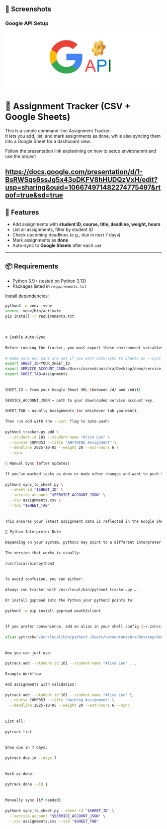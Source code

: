 ## 📸 Screenshots

### Google API Setup
![Google API Setup](assets/gAPI.png)

# 📝 Assignment Tracker (CSV + Google Sheets)

This is a simple command-line Assignment Tracker.  
It lets you add, list, and mark assignments as done, while also syncing them into a Google Sheet for a dashboard view.

Follow the presentation link explanining on how to setup environemnt and use the project 

https://docs.google.com/presentation/d/1-BsRWSqs6ssJg5x43oDKFV8hHUDQzVxH/edit?usp=sharing&ouid=106674971482274775497&rtpof=true&sd=true
---

## 🚀 Features
- Add assignments with **student ID, course, title, deadline, weight, hours**
- List all assignments, filter by student ID
- Check upcoming deadlines (e.g., due in next 7 days)
- Mark assignments as **done**
- Auto-sync to **Google Sheets** after each `add`

---

## 📦 Requirements
- Python 3.9+ (tested on Python 3.13)
- Packages listed in `requirements.txt`

Install dependencies:
```bash
python3 -m venv .venv
source .venv/bin/activate
pip install -r requirements.txt



⚙️ Enable Auto-Sync

Before running the tracker, you must export these environment variables in your terminal:

# make sure env vars are set if you want auto-sync to Sheets on --sync
export SHEET_ID=YOUR_SHEET_ID
export SERVICE_ACCOUNT_JSON=/Users/narendramishra/Desktop/demo/service_account.json
export SHEET_TAB=Assignments


SHEET_ID → from your Google Sheet URL (between /d/ and /edit).

SERVICE_ACCOUNT_JSON → path to your downloaded service account key.

SHEET_TAB → usually Assignments (or whichever tab you want).

Then run add with the --sync flag to auto-push:

python3 tracker.py add \
  --student-id 101 --student-name "Alice Lee" \
  --course COMP353 --title "ANYTHING Assignment" \
  --deadline 2025-10-05 --weight 20 --est-hours 6 \
  --sync

🔄 Manual Sync (after updates)

If you’ve marked tasks as done or made other changes and want to push the updated CSV to Google Sheets, run:

python3 sync_to_sheet.py \
  --sheet-id "$SHEET_ID" \
  --service-account "$SERVICE_ACCOUNT_JSON" \
  --csv assignments.csv \
  --tab "$SHEET_TAB"


This ensures your latest assignment data is reflected in the Google Sheet.

🐍 Python Interpreter Note

Depending on your system, python3 may point to a different interpreter that doesn’t have gspread installed.

The version that works is usually:

/usr/local/bin/python3


To avoid confusion, you can either:

Always run tracker with /usr/local/bin/python3 tracker.py …

Or install gspread into the Python your python3 points to:

python3 -m pip install gspread oauth2client


If you prefer convenience, add an alias in your shell config (~/.zshrc):

alias pytrack="/usr/local/bin/python3 /Users/narendramishra/Desktop/demo/tracker.py"


Now you can just use:

pytrack add --student-id 101 --student-name "Alice Lee" ...

Example Workflow

Add assignments with validation:

pytrack add --student-id 101 --student-name "Alice Lee" \
  --course COMP353 --title "Hashing Assignment" \
  --deadline 2025-10-05 --weight 20 --est-hours 6 --sync


List all:

pytrack list


Show due in 7 days:

pytrack due-in --days 7


Mark as done:

pytrack done --id 1


Manually sync (if needed):

python3 sync_to_sheet.py --sheet-id "$SHEET_ID" \
  --service-account "$SERVICE_ACCOUNT_JSON" \
  --csv assignments.csv --tab "$SHEET_TAB"
